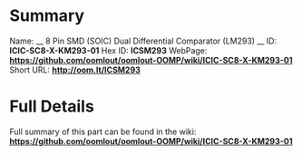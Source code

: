 
Summary
=================

Name: __ 8 Pin SMD (SOIC) Dual Differential Comparator (LM293) __
ID: __ICIC-SC8-X-KM293-01__
Hex ID: __ICSM293__
WebPage: __https://github.com/oomlout/oomlout-OOMP/wiki/ICIC-SC8-X-KM293-01__
Short URL: __http://oom.lt/ICSM293__

Full Details
==========================
Full summary of this part can be found in the wiki:   
__https://github.com/oomlout/oomlout-OOMP/wiki/ICIC-SC8-X-KM293-01__   

